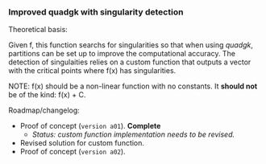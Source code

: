 ### Improved quadgk with singularity detection

Theoretical basis:

Given f, this function searchs for singularities so that when 
using *quadgk*, partitions can be set up to improve the
computational accuracy. The detection of singulaities relies
on a custom function that outputs a vector with the critical 
points where f(x) has singularities.

NOTE: f(x) should be a non-linear function with no constants.
It **should not** be of the kind: f(x) + C.

Roadmap/changelog:
- Proof of concept (`version a01`). **Complete**
  - *Status: custom function implementation needs to be revised.*
- Revised solution for custom function.
- Proof of concept (`version a02`).
